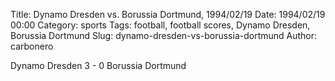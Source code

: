 Title: Dynamo Dresden vs. Borussia Dortmund, 1994/02/19
Date: 1994/02/19 00:00
Category: sports
Tags: football, football scores, Dynamo Dresden, Borussia Dortmund
Slug: dynamo-dresden-vs-borussia-dortmund
Author: carbonero


Dynamo Dresden 3 - 0 Borussia Dortmund
